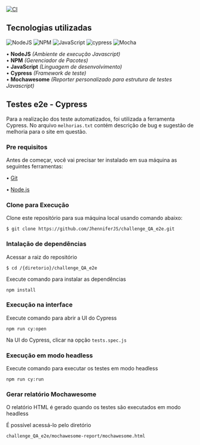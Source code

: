 [![CI](https://github.com/JhenniferJS/challenge_QA_e2e/actions/workflows/main.yml/badge.svg)](https://github.com/JhenniferJS/challenge_QA_e2e/actions/workflows/main.yml)

## Tecnologias utilizadas
![NodeJS](https://img.shields.io/badge/node.js-6DA55F?style=for-the-badge&logo=node.js&logoColor=white)
![NPM](https://img.shields.io/badge/NPM-%23000000.svg?style=for-the-badge&logo=npm&logoColor=white)
![JavaScript](https://img.shields.io/badge/javascript-%23323330.svg?style=for-the-badge&logo=javascript&logoColor=%23F7DF1E)
![cypress](https://img.shields.io/badge/-cypress-%23E5E5E5?style=for-the-badge&logo=cypress&logoColor=058a5e)
![Mocha](https://img.shields.io/badge/-mochawesome-%238D6748?style=for-the-badge&logo=mocha&logoColor=white)


• **NodeJS** *(Ambiente de execução Javascript)*
<br/>
• **NPM** *(Gerenciador de Pacotes)*
<br/>
• **JavaScript** *(Linguagem de desenvolvimento)*
<br/>
• **Cypress** *(Framework de teste)*
<br/>
• **Mochawesome** *(Reporter personalizado para estrutura de testes Javascript)*

## Testes e2e - Cypress

Para a realização dos teste automatizados, foi utilizada a ferramenta Cypress.
No arquivo `melhorias.txt` contém descrição de bug e sugestão de melhoria para o site em questão.

### Pre requisitos

Antes de começar, você vai precisar ter instalado em sua máquina as seguintes ferramentas:

• [Git](https://git-scm.com/)

• [Node.js](https://nodejs.org/en/)

### Clone para Execução

Clone este repositório para sua máquina local usando comando abaixo:

```
$ git clone https://github.com/JhenniferJS/challenge_QA_e2e.git
```

### Intalação de dependências

Acessar a raiz do repositório
```
$ cd /{diretorio}/challenge_QA_e2e
```
Execute comando para instalar as dependências

```
npm install
```

### Execução na interface

Execute comando para abrir a UI do Cypress
```
npm run cy:open
```

Na UI do Cypress, clicar na opção `tests.spec.js`

### Execução em modo headless

Execute comando para executar os testes em modo headless
```
npm run cy:run
```

### Gerar relatório Mochawesome

O relatório HTML é gerado quando os testes são executados em modo headless

É possível acessá-lo pelo diretório

```
challenge_QA_e2e/mochawesome-report/mochawesome.html
```